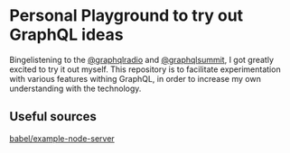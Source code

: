 # Personal Playground to try out GraphQL ideas

Bingelistening to the [@graphqlradio](https://twitter.com/graphqlradio) and
[@graphqlsummit](https://twitter.com/graphqlsummit), I got greatly excited to
try it out myself. This repository is to facilitate experimentation with
various features withing GraphQL, in order to increase my own understanding
with the technology.

## Useful sources

[babel/example-node-server](https://github.com/babel/example-node-server)

